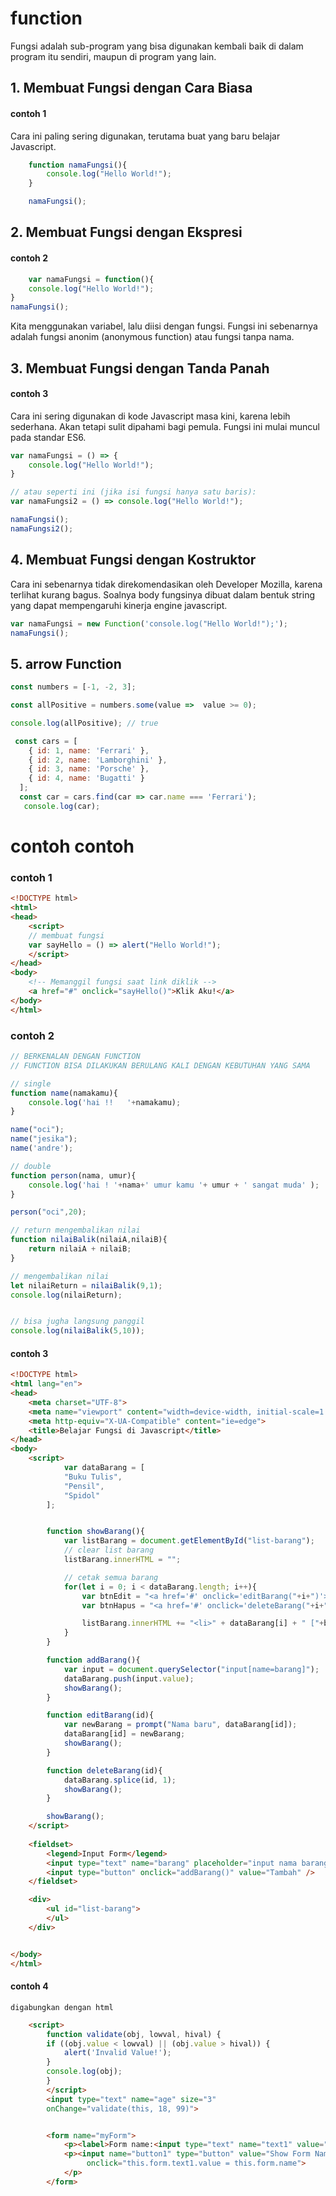 # function
Fungsi adalah sub-program yang bisa digunakan kembali baik di dalam program itu sendiri, maupun di program yang lain.

## 1. Membuat Fungsi dengan Cara Biasa
#### contoh 1
Cara ini paling sering digunakan, terutama buat yang baru belajar Javascript.
```javascript
    function namaFungsi(){
        console.log("Hello World!");
    }

    namaFungsi();
```

## 2. Membuat Fungsi dengan Ekspresi
#### contoh 2
```javascript
    var namaFungsi = function(){
    console.log("Hello World!");
}
namaFungsi();
```
Kita menggunakan variabel, lalu diisi dengan fungsi. Fungsi ini sebenarnya adalah fungsi anonim (anonymous function) atau fungsi tanpa nama.

## 3. Membuat Fungsi dengan Tanda Panah
#### contoh 3
Cara ini sering digunakan di kode Javascript masa kini, karena lebih sederhana. Akan tetapi sulit dipahami bagi pemula. Fungsi ini mulai muncul pada standar ES6.
```javascript
var namaFungsi = () => {
    console.log("Hello World!");
}

// atau seperti ini (jika isi fungsi hanya satu baris):
var namaFungsi2 = () => console.log("Hello World!");

namaFungsi();
namaFungsi2();
```

## 4. Membuat Fungsi dengan Kostruktor
Cara ini sebenarnya tidak direkomendasikan oleh Developer Mozilla, karena terlihat kurang bagus. Soalnya body fungsinya dibuat dalam bentuk string yang dapat mempengaruhi kinerja engine javascript.

```javascript
var namaFungsi = new Function('console.log("Hello World!");');
namaFungsi();
```
## 5. arrow Function
```javascript
const numbers = [-1, -2, 3];

const allPositive = numbers.some(value =>  value >= 0);

console.log(allPositive); // true

```

```javascript
 const cars = [
    { id: 1, name: 'Ferrari' },
    { id: 2, name: 'Lamborghini' },
    { id: 3, name: 'Porsche' },
    { id: 4, name: 'Bugatti' }
  ];
  const car = cars.find(car => car.name === 'Ferrari');
   console.log(car);
```

# contoh contoh

### contoh 1
```html
<!DOCTYPE html>
<html>
<head>
    <script>
    // membuat fungsi
    var sayHello = () => alert("Hello World!");
    </script>
</head>
<body>
    <!-- Memanggil fungsi saat link diklik -->
    <a href="#" onclick="sayHello()">Klik Aku!</a>
</body>
</html>
```

### contoh 2
```javascript
// BERKENALAN DENGAN FUNCTION
// FUNCTION BISA DILAKUKAN BERULANG KALI DENGAN KEBUTUHAN YANG SAMA

// single
function name(namakamu){
    console.log('hai !!   '+namakamu);
}

name("oci");
name("jesika");
name('andre');

// double
function person(nama, umur){
    console.log('hai ! '+nama+' umur kamu '+ umur + ' sangat muda' );
}

person("oci",20);

// return mengembalikan nilai
function nilaiBalik(nilaiA,nilaiB){
    return nilaiA + nilaiB;
}

// mengembalikan nilai
let nilaiReturn = nilaiBalik(9,1);
console.log(nilaiReturn);


// bisa jugha langsung panggil
console.log(nilaiBalik(5,10));
```


#### contoh 3
```html
<!DOCTYPE html>
<html lang="en">
<head>
    <meta charset="UTF-8">
    <meta name="viewport" content="width=device-width, initial-scale=1.0">
    <meta http-equiv="X-UA-Compatible" content="ie=edge">
    <title>Belajar Fungsi di Javascript</title>
</head>
<body>
    <script>
            var dataBarang = [
            "Buku Tulis",
            "Pensil",
            "Spidol"
        ];


        function showBarang(){
            var listBarang = document.getElementById("list-barang");
            // clear list barang
            listBarang.innerHTML = "";

            // cetak semua barang
            for(let i = 0; i < dataBarang.length; i++){
                var btnEdit = "<a href='#' onclick='editBarang("+i+")'>Edit</a>";
                var btnHapus = "<a href='#' onclick='deleteBarang("+i+")'>Hapus</a>";

                listBarang.innerHTML += "<li>" + dataBarang[i] + " ["+btnEdit + " | "+ btnHapus +"]</li>";        
            }
        }

        function addBarang(){
            var input = document.querySelector("input[name=barang]");
            dataBarang.push(input.value);
            showBarang();
        }

        function editBarang(id){
            var newBarang = prompt("Nama baru", dataBarang[id]);
            dataBarang[id] = newBarang;
            showBarang();
        }

        function deleteBarang(id){
            dataBarang.splice(id, 1);
            showBarang();
        }

        showBarang();    
    </script>
    
    <fieldset>
        <legend>Input Form</legend>
        <input type="text" name="barang" placeholder="input nama barang..." />
        <input type="button" onclick="addBarang()" value="Tambah" />
    </fieldset>

    <div>
        <ul id="list-barang">
        </ul>
    </div>


</body>
</html>
```

#### contoh 4
``` digabungkan dengan html ```
```html
    <script>
        function validate(obj, lowval, hival) {
        if ((obj.value < lowval) || (obj.value > hival)) {
            alert('Invalid Value!');
        }
        console.log(obj);
        }
        </script>
        <input type="text" name="age" size="3"
        onChange="validate(this, 18, 99)">


        <form name="myForm">
            <p><label>Form name:<input type="text" name="text1" value="Beluga"></label>
            <p><input name="button1" type="button" value="Show Form Name"
                 onclick="this.form.text1.value = this.form.name">
            </p>
        </form>
  ```
